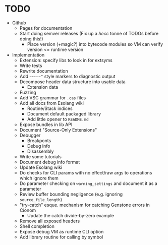 # TODO

- Github
  - Pages for documentation
  - Start doing semver releases (Fix up a *hecc* tonne of TODOs before doing this!)
    - Place version (+magic?) into bytecode modules so VM can verify version <= runtime version
- Implementation
  - Extension: specify libs to look in for extsyms
  - Write tests
  - Rewrite documentation
  - Add `~~~~~^` style markers to diagnostic output
  - Decompose header data structure into usable data
    - Extension data
  - Fuzzing
  - Add VSC grammar for `.cas` files
  - Add all docs from Esolang wiki
    - Routine/Stack indices
    - Document default packaged library
    - Add little opener to `README.md`
  - Expose bundles in lib API
  - Document "Source-Only Extensions"
  - Debugger
    - Breakponts
    - Debug info
    - Disassembly
  - Write some tutorials
  - Document debug info format
  - Update Esolang wiki
  - Do checks for CLI params with no effect/raw args to operations which ignore them
  - Do parameter checking on `warning_settings` and document it as a parameter
  - Review buffer bounding negligence (e.g. ignoring `source_file_length`)
  - "try-catch" esque. mechanism for catching Genstone errors in Cíonom
    - Update the catch divide-by-zero example
  - Remove all exposed headers
  - Shell completion
  - Expose debug VM as runtime CLI option
  - Add library routine for calling by symbol
